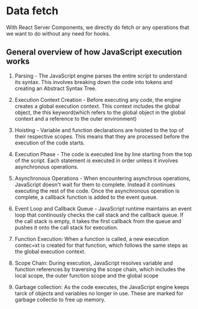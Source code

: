 # Data fetch

With React Server Components, we directly do fetch or any operations that we want to do without any need for hooks.

## General overview of how JavaScript execution works

1. Parsing - The JavaScript engine parses the entire script to understand its syntax. This involves breaking down the code into tokens and creating an Abstract Syntax Tree.

2. Execution Context Creation - Before executing any code, the engine creates a global execution context. This context includes the global object, the this keyword(which refers to the global object in the global context and a reference to the outer environment)

3. Hoisting - Variable and function declarations are  hoisted to the top of their respective scopes. This means that they are processed before the execution of the code starts.

4. Execution Phase - The code is executed line by line starting from the top of the script. Each statement is executed in order unless it involves asynchronous operations.

5. Asynchronous Operations - When encountering asynchrous operations, JavaScript doesn't wait for them to complete. Instead it continues executing the rest of the code. Once the asynchronous operation is complete, a callback function is added to the event queue.

6. Event Loop and Callback Queue - JavaScript runtime maintains an event loop that continously checks the call stack and the callback queue. If the call stack is empty, it takes the first callback from the queue and pushes it onto the call stack for execution.

7. Function Execution: When a function is called, a new execution contec=xt is created for that function, which follows the same steps as the global execution context.

8. Scope Chain: During execution, JavaScript resolves variable and function references by traversing the scope chain, which includes the local scope, the outer function scope and the global scope

9. Garbage collection: As the code executes, the JavaScript engine keeps tarck of objects and variables no longer in use. These are marked for garbage collectio to free up memory.